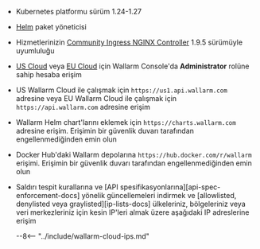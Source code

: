 * Kubernetes platformu sürüm 1.24-1.27
* [Helm](https://helm.sh/) paket yöneticisi
* Hizmetlerinizin [Community Ingress NGINX Controller](https://github.com/kubernetes/ingress-nginx) 1.9.5 sürümüyle uyumluluğu
* [US Cloud](https://us1.my.wallarm.com/) veya [EU Cloud](https://my.wallarm.com/) için Wallarm Console'da **Administrator** rolüne sahip hesaba erişim
* US Wallarm Cloud ile çalışmak için `https://us1.api.wallarm.com` adresine veya EU Wallarm Cloud ile çalışmak için `https://api.wallarm.com` adresine erişim
* Wallarm Helm chart'larını eklemek için `https://charts.wallarm.com` adresine erişim. Erişimin bir güvenlik duvarı tarafından engellenmediğinden emin olun
* Docker Hub'daki Wallarm depolarına `https://hub.docker.com/r/wallarm` erişimi. Erişimin bir güvenlik duvarı tarafından engellenmediğinden emin olun
* Saldırı tespit kurallarına ve [API spesifikasyonlarına][api-spec-enforcement-docs] yönelik güncellemeleri indirmek ve [allowlisted, denylisted veya graylisted][ip-lists-docs] ülkeleriniz, bölgeleriniz veya veri merkezleriniz için kesin IP'leri almak üzere aşağıdaki IP adreslerine erişim

    --8<-- "../include/wallarm-cloud-ips.md"